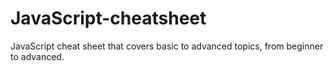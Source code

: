 # JavaScript-cheatsheet
 JavaScript cheat sheet that covers basic to advanced topics, from beginner to advanced.
